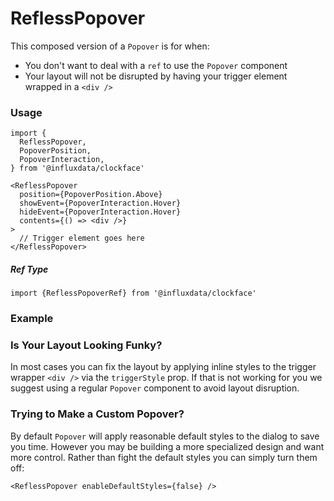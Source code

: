 # ReflessPopover

This composed version of a `Popover` is for when:

- You don't want to deal with a `ref` to use the `Popover` component
- Your layout will not be disrupted by having your trigger element wrapped in a `<div />`

### Usage

```tsx
import {
  ReflessPopover,
  PopoverPosition,
  PopoverInteraction,
} from '@influxdata/clockface'
```

```tsx
<ReflessPopover
  position={PopoverPosition.Above}
  showEvent={PopoverInteraction.Hover}
  hideEvent={PopoverInteraction.Hover}
  contents={() => <div />}
>
  // Trigger element goes here
</ReflessPopover>
```

##### Ref Type

```tsx
import {ReflessPopoverRef} from '@influxdata/clockface'
```

### Example

<!-- STORY -->

### Is Your Layout Looking Funky?

In most cases you can fix the layout by applying inline styles to the trigger wrapper `<div />` via the `triggerStyle` prop. If that is not working for you we suggest using a regular `Popover` component to avoid layout disruption.

### Trying to Make a Custom Popover?

By default `Popover` will apply reasonable default styles to the dialog to save you time. However you may be building a more specialized design and want more control. Rather than fight the default styles you can simply turn them off:

```tsx
<ReflessPopover enableDefaultStyles={false} />
```

<!-- STORY HIDE START -->

<!-- STORY HIDE END -->

<!-- PROPS -->
